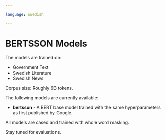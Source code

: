 ```yaml
---

language: swedish

---
```


# BERTSSON Models

The models are trained on:
- Government Text
- Swedish Literature
- Swedish News

Corpus size: Roughly 6B tokens.

The following models are currently available:

- **bertsson** - A BERT base model trained with the same hyperparameters as first published by Google.

All models are cased and trained with whole word masking.

Stay tuned for evaluations. 
